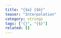 ```yaml
---
title: "{$a} {$b}"
teaser: "Interpolation"
category: strings
tags: ["{}", "{$}"]
related: []
---
```

